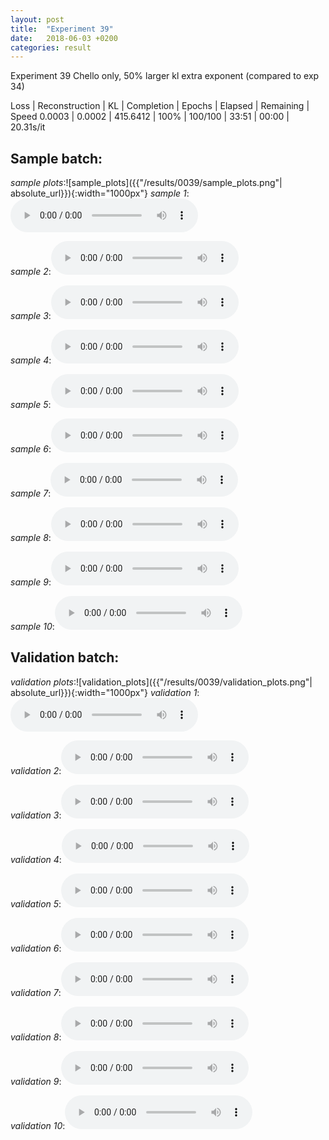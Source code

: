 ```yaml
---
layout: post
title:  "Experiment 39"
date:   2018-06-03 +0200
categories: result
---
```

Experiment 39
Chello only, 50% larger kl extra exponent (compared to exp 34)

Loss | Reconstruction | KL | Completion | Epochs | Elapsed | Remaining | Speed
0.0003 | 0.0002 | 415.6412 | 100% | 100/100 | 33:51 | 00:00 | 20.31s/it



## **Sample batch**:
_sample plots_:![sample_plots]({{"/results/0039/sample_plots.png"| absolute_url}}){:width="1000px"}
_sample 1_:<audio src="/ResultsOverview/results/0039/sample_1.wav" controls preload></audio>

_sample 2_:<audio src="/ResultsOverview/results/0039/sample_2.wav" controls preload></audio>

_sample 3_:<audio src="/ResultsOverview/results/0039/sample_3.wav" controls preload></audio>

_sample 4_:<audio src="/ResultsOverview/results/0039/sample_4.wav" controls preload></audio>

_sample 5_:<audio src="/ResultsOverview/results/0039/sample_5.wav" controls preload></audio>

_sample 6_:<audio src="/ResultsOverview/results/0039/sample_6.wav" controls preload></audio>

_sample 7_:<audio src="/ResultsOverview/results/0039/sample_7.wav" controls preload></audio>

_sample 8_:<audio src="/ResultsOverview/results/0039/sample_8.wav" controls preload></audio>

_sample 9_:<audio src="/ResultsOverview/results/0039/sample_9.wav" controls preload></audio>

_sample 10_:<audio src="/ResultsOverview/results/0039/sample_10.wav" controls preload></audio>

## **Validation batch**:
_validation plots_:![validation_plots]({{"/results/0039/validation_plots.png"| absolute_url}}){:width="1000px"}
_validation 1_:<audio src="/ResultsOverview/results/0039/validation_1.wav" controls preload></audio>

_validation 2_:<audio src="/ResultsOverview/results/0039/validation_2.wav" controls preload></audio>

_validation 3_:<audio src="/ResultsOverview/results/0039/validation_3.wav" controls preload></audio>

_validation 4_:<audio src="/ResultsOverview/results/0039/validation_4.wav" controls preload></audio>

_validation 5_:<audio src="/ResultsOverview/results/0039/validation_5.wav" controls preload></audio>

_validation 6_:<audio src="/ResultsOverview/results/0039/validation_6.wav" controls preload></audio>

_validation 7_:<audio src="/ResultsOverview/results/0039/validation_7.wav" controls preload></audio>

_validation 8_:<audio src="/ResultsOverview/results/0039/validation_8.wav" controls preload></audio>

_validation 9_:<audio src="/ResultsOverview/results/0039/validation_9.wav" controls preload></audio>

_validation 10_:<audio src="/ResultsOverview/results/0039/validation_10.wav" controls preload></audio>
